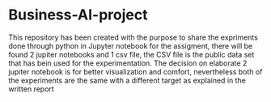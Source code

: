 # Business-AI-project
This repository has been created with the purpose to share the expriments done through python in Jupyter notebook for the assigment, there will be found 2 jupiter notebooks and 1 csv file, the CSV file is the public data set that has bein used for the experimentation.
The decision on elaborate 2 jupiter notebook is for better visualization and comfort, nevertheless both of the experiments are the same with a different target as explained in the written report
